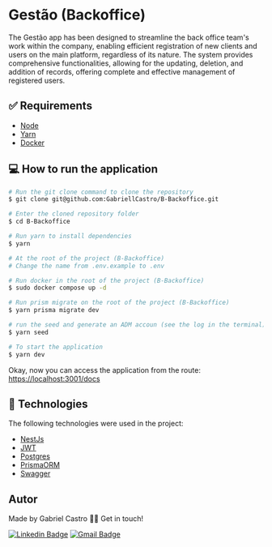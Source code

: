 # Gestão (Backoffice)
The Gestão app has been designed to streamline the back office team's work within the company, enabling efficient registration of new clients and users on the main platform, regardless of its nature. The system provides comprehensive functionalities, allowing for the updating, deletion, and addition of records, offering complete and effective management of registered users.

## :white_check_mark: Requirements ##

- [Node](https://nodejs.org/en/)
- [Yarn](https://yarnpkg.com/lang/en/)
- [Docker](https://docs.docker.com/compose/)

## 💻 How to run the application

```bash
# Run the git clone command to clone the repository
$ git clone git@github.com:GabriellCastro/B-Backoffice.git

# Enter the cloned repository folder
$ cd B-Backoffice

# Run yarn to install dependencies
$ yarn

# At the root of the project (B-Backoffice)
# Change the name from .env.example to .env

# Run docker in the root of the project (B-Backoffice)
$ sudo docker compose up -d

# Run prism migrate on the root of the project (B-Backoffice)
$ yarn prisma migrate dev

# run the seed and generate an ADM accoun (see the log in the terminal)
$ yarn seed

# To start the application
$ yarn dev

```

Okay, now you can access the application from the route: <a href="https://localhost:3001/docs">https://localhost:3001/docs</a>

## :rocket: Technologies ##

The following technologies were used in the project:

- [NestJs](https://docs.nestjs.com/)
- [JWT](https://jwt.io)
- [Postgres](https://www.postgresql.org/)
- [PrismaORM](https://www.prisma.io/)
- [Swagger](https://swagger.io)


## Autor

Made by Gabriel Castro 👋🏽 Get in touch!

[![Linkedin Badge](https://img.shields.io/badge/-Gabriel-blue?style=flat-square&logo=Linkedin&logoColor=white&link=https://www.linkedin.com/in/eugabrielcastro/)](https://www.linkedin.com/in/eugabrielcastro/)
[![Gmail Badge](https://img.shields.io/badge/-contatodevgabriel@gmail.com-red?style=flat-square&link=mailto:contatodevgabriel@gmail.com)](mailto:contatodevgabriel@gmail.com)

